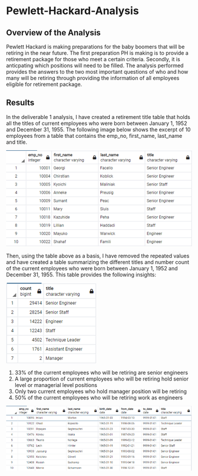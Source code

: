 # Pewlett-Hackard-Analysis
## Overview of the Analysis
Pewlett Hackard is making preparations for the baby boomers that will be retiring in the near future. The first preparation PH is making is to provide a retirement package for those who meet a certain criteria. Secondly, it is anticpating which positions will need to be filled. The analysis performed provides the answers to the two most important questions of who and how many will be retiring through providing the information of all employees eligible for retirement package. 

## Results
In the deliverable 1 analysis, I have created a retirement title table that holds all the titles of current employees who were born between January 1, 1952 and December 31, 1955. The following image below shows the excerpt of 10 employees from a table that contains the emp_no, first_name, last_name and title. 

![unique_titles.PNG](https://github.com/WTAN241/Pewlett-Hackard-Analysis/blob/main/Images/unique_titles.PNG)

Then, using the table above as a basis, I have removed the repeated values and have created a table summarizing the different titles and number count of the current employees who were born between January 1, 1952 and December 31, 1955. This table provides the following insights:

![retiring_titles.PNG](https://github.com/WTAN241/Pewlett-Hackard-Analysis/blob/main/Images/retiring_titles.PNG)

1. 33% of the current employees who will be retiring are senior engineers
2. A large proportion of current employees who will be retiring hold senior level or managerial level positions
3. Only two current employees who hold manager position will be retiring
4. 50% of the current employees who will be retiring work as engineers



![mentorship_eligibility.PNG](https://github.com/WTAN241/Pewlett-Hackard-Analysis/blob/main/Images/mentorship_eligibility.PNG)

